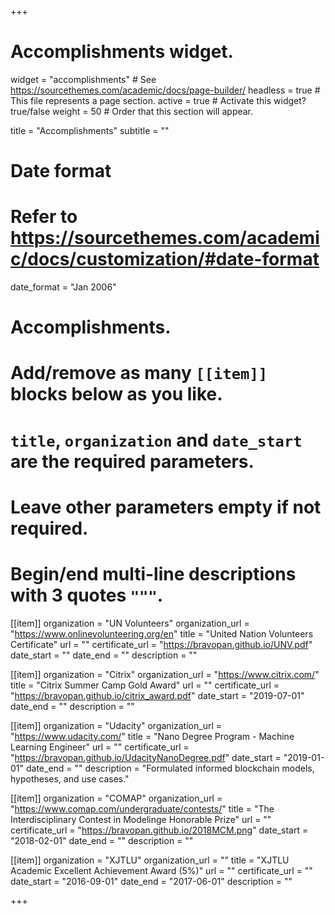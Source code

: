 +++
# Accomplishments widget.
widget = "accomplishments"  # See https://sourcethemes.com/academic/docs/page-builder/
headless = true  # This file represents a page section.
active = true  # Activate this widget? true/false
weight = 50  # Order that this section will appear.

title = "Accomplish&shy;ments"
subtitle = ""

# Date format
#   Refer to https://sourcethemes.com/academic/docs/customization/#date-format
date_format = "Jan 2006"

# Accomplishments.
#   Add/remove as many `[[item]]` blocks below as you like.
#   `title`, `organization` and `date_start` are the required parameters.
#   Leave other parameters empty if not required.
#   Begin/end multi-line descriptions with 3 quotes `"""`.



[[item]]
    organization = "UN Volunteers"
    organization_url = "https://www.onlinevolunteering.org/en"
    title = "United Nation Volunteers Certificate"
    url = ""
    certificate_url = "https://bravopan.github.io/UNV.pdf"
    date_start = ""
    date_end = ""
    description = ""


[[item]]
  organization = "Citrix"
  organization_url = "https://www.citrix.com/"
  title = "Citrix Summer Camp Gold Award"
  url = ""
  certificate_url = "https://bravopan.github.io/citrix_award.pdf"
  date_start = "2019-07-01"
  date_end = ""
  description = ""

[[item]]
  organization = "Udacity"
  organization_url = "https://www.udacity.com/"
  title = "Nano Degree Program - Machine Learning Engineer"
  url = ""
  certificate_url = "https://bravopan.github.io/UdacityNanoDegree.pdf"
  date_start = "2019-01-01"
  date_end = ""
  description = "Formulated informed blockchain models, hypotheses, and use cases."

[[item]]
  organization = "COMAP"
  organization_url = "https://www.comap.com/undergraduate/contests/"
  title = "The Interdisciplinary Contest in Modelinge Honorable Prize"
  url = ""
  certificate_url = "https://bravopan.github.io/2018MCM.png"
  date_start = "2018-02-01"
  date_end = ""
  description = ""

[[item]]
    organization = "XJTLU"
    organization_url = ""
    title = "XJTLU Academic Excellent Achievement Award (5%)"
    url = ""
    certificate_url = ""
    date_start = "2016-09-01"
    date_end = "2017-06-01"
    description = ""

+++

